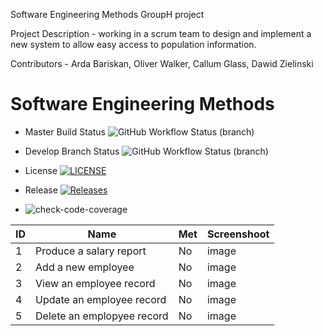 Software Engineering Methods GroupH project

Project Description - working in a scrum team to design and implement a new system to allow easy access to population information.

Contributors - Arda Bariskan, Oliver Walker, Callum Glass, Dawid Zielinski
# Software Engineering Methods
* Master Build Status ![GitHub Workflow Status (branch)](https://img.shields.io/github/actions/workflow/status/CallumG04/SEM_CW5/main.yml?branch=master)
* Develop Branch Status ![GitHub Workflow Status (branch)](https://img.shields.io/github/actions/workflow/status/CallumG04/SEM_CW5/main.yml?branch=develop)
* License [![LICENSE](https://img.shields.io/github/license/CallumG04/SEM_CW5.svg?style=flat-square)](https://github.com/CallumG04/SEM_CW5/blob/master/LICENSE)
* Release [![Releases](https://img.shields.io/github/release/CallumG04/SEM_CW5/all.svg?style=flat-square)](https://github.com/CallumG04/SEM_CW5/releases)

* ![check-code-coverage](https://img.shields.io/badge/code--coverage-80%-brightgreen)


| ID | Name                       | Met | Screenshoot |
|----|----------------------------|-----|-------------|
| 1  | Produce a salary report    | No  | image       |
| 2  | Add a new employee         | No  | image       |
| 3  | View an employee record    | No  | image       |
| 4  | Update an employee record  | No  | image       |
| 5  | Delete an emplopyee record | No  | image       |

